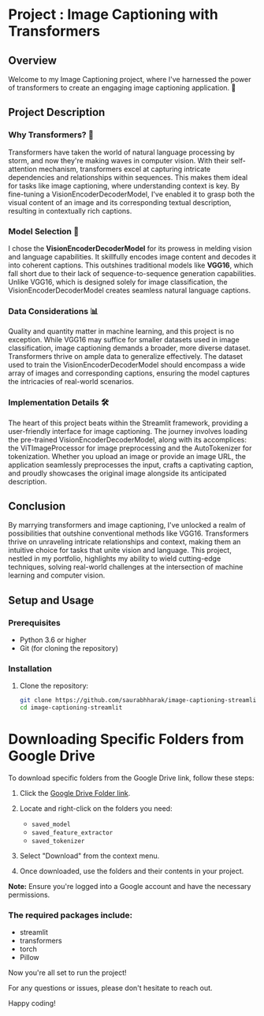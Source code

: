 # Project : Image Captioning with Transformers

## Overview
Welcome to my Image Captioning project, where I've harnessed the power of transformers to create an engaging image captioning application. 🌟


## Project Description
### Why Transformers? 🚀
Transformers have taken the world of natural language processing by storm, and now they're making waves in computer vision. With their self-attention mechanism, transformers excel at capturing intricate dependencies and relationships within sequences. This makes them ideal for tasks like image captioning, where understanding context is key. By fine-tuning a VisionEncoderDecoderModel, I've enabled it to grasp both the visual content of an image and its corresponding textual description, resulting in contextually rich captions.

### Model Selection 🧠
I chose the **VisionEncoderDecoderModel** for its prowess in melding vision and language capabilities. It skillfully encodes image content and decodes it into coherent captions. This outshines traditional models like **VGG16**, which fall short due to their lack of sequence-to-sequence generation capabilities. Unlike VGG16, which is designed solely for image classification, the VisionEncoderDecoderModel creates seamless natural language captions.

### Data Considerations 📊
Quality and quantity matter in machine learning, and this project is no exception. While VGG16 may suffice for smaller datasets used in image classification, image captioning demands a broader, more diverse dataset. Transformers thrive on ample data to generalize effectively. The dataset used to train the VisionEncoderDecoderModel should encompass a wide array of images and corresponding captions, ensuring the model captures the intricacies of real-world scenarios.

### Implementation Details 🛠️
The heart of this project beats within the Streamlit framework, providing a user-friendly interface for image captioning. The journey involves loading the pre-trained VisionEncoderDecoderModel, along with its accomplices: the ViTImageProcessor for image preprocessing and the AutoTokenizer for tokenization. Whether you upload an image or provide an image URL, the application seamlessly preprocesses the input, crafts a captivating caption, and proudly showcases the original image alongside its anticipated description.

## Conclusion
By marrying transformers and image captioning, I've unlocked a realm of possibilities that outshine conventional methods like VGG16. Transformers thrive on unraveling intricate relationships and context, making them an intuitive choice for tasks that unite vision and language. This project, nestled in my portfolio, highlights my ability to wield cutting-edge techniques, solving real-world challenges at the intersection of machine learning and computer vision.

## Setup and Usage

### Prerequisites
- Python 3.6 or higher
- Git (for cloning the repository)

### Installation

1. Clone the repository:
   ```bash
   git clone https://github.com/saurabhharak/image-captioning-streamlit.git
   cd image-captioning-streamlit

# Downloading Specific Folders from Google Drive

To download specific folders from the Google Drive link, follow these steps:

1. Click the [Google Drive Folder link](https://drive.google.com/drive/folders/1_HOOlB0UEbX7ffyKNpXOfm8FSIBepPYD?usp=drive_link).

2. Locate and right-click on the folders you need:
   - `saved_model`
   - `saved_feature_extractor`
   - `saved_tokenizer`

3. Select "Download" from the context menu.

4. Once downloaded, use the folders and their contents in your project.

**Note:** Ensure you're logged into a Google account and have the necessary permissions.

### The required packages include:

- streamlit
- transformers
- torch
- Pillow

Now you're all set to run the project!

For any questions or issues, please don't hesitate to reach out.


Happy coding!
